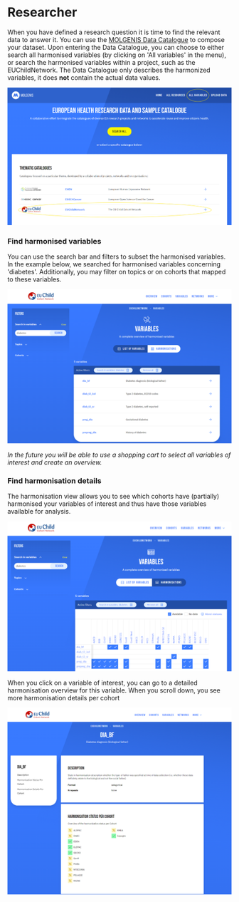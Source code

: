 # Researcher

When you have defined a research question it is time to find the relevant data to answer it. You can use
the [MOLGENIS Data Catalogue](https://data-catalogue.molgeniscloud.org/) to compose your dataset. Upon entering the Data Catalogue, 
you can choose to either search all harmonised variables (by clicking on 'All variables' in the menu), or search the harmonised variables within a project, such as the EUChildNetwork. The Data Catalogue only describes the harmonized variables, it does **not** contain the actual data values.

![Go to variables](../img/cat-homepage-variables.png)


### Find harmonised variables

You can use the search bar and filters to subset the harmonised variables. In the example below, we searched for harmonised variables concerning 'diabetes'. Additionally, you may filter on topics or on cohorts that mapped to these variables.

![Variable explorer search bar](../img/cat-variables-search-bar.png)


*In the future you will be able to use a shopping cart to select all variables of interest and create an overview.*

### Find harmonisation details

The harmonisation view allows you to see which cohorts have (partially) harmonised your variables of interest and thus
have those variables available for analysis.

![Variable explorer harmonisation specifications](../img/cat_harmonisation-specifications.png)

When you click on a variable of interest, you can go to a detailed harmonisation overview for this variable. When you scroll down, you see more harmonisation details per cohort

![Detail variable harmonisation](../img/cat-detailed-harmonised-variable-view.png)
